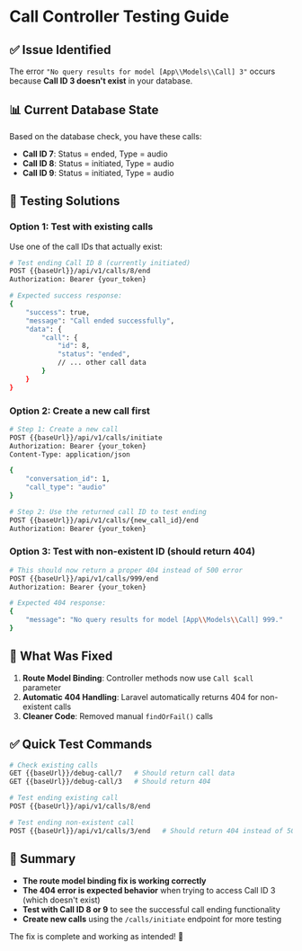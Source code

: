 # Call Controller Testing Guide

## ✅ Issue Identified

The error `"No query results for model [App\\Models\\Call] 3"` occurs because **Call ID 3 doesn't exist** in your database.

## 📊 Current Database State

Based on the database check, you have these calls:

-   **Call ID 7**: Status = ended, Type = audio
-   **Call ID 8**: Status = initiated, Type = audio
-   **Call ID 9**: Status = initiated, Type = audio

## 🧪 Testing Solutions

### Option 1: Test with existing calls

Use one of the call IDs that actually exist:

```bash
# Test ending Call ID 8 (currently initiated)
POST {{baseUrl}}/api/v1/calls/8/end
Authorization: Bearer {your_token}

# Expected success response:
{
    "success": true,
    "message": "Call ended successfully",
    "data": {
        "call": {
            "id": 8,
            "status": "ended",
            // ... other call data
        }
    }
}
```

### Option 2: Create a new call first

```bash
# Step 1: Create a new call
POST {{baseUrl}}/api/v1/calls/initiate
Authorization: Bearer {your_token}
Content-Type: application/json

{
    "conversation_id": 1,
    "call_type": "audio"
}

# Step 2: Use the returned call ID to test ending
POST {{baseUrl}}/api/v1/calls/{new_call_id}/end
Authorization: Bearer {your_token}
```

### Option 3: Test with non-existent ID (should return 404)

```bash
# This should now return a proper 404 instead of 500 error
POST {{baseUrl}}/api/v1/calls/999/end
Authorization: Bearer {your_token}

# Expected 404 response:
{
    "message": "No query results for model [App\\Models\\Call] 999."
}
```

## 🔧 What Was Fixed

1. **Route Model Binding**: Controller methods now use `Call $call` parameter
2. **Automatic 404 Handling**: Laravel automatically returns 404 for non-existent calls
3. **Cleaner Code**: Removed manual `findOrFail()` calls

## ✅ Quick Test Commands

```bash
# Check existing calls
GET {{baseUrl}}/debug-call/7   # Should return call data
GET {{baseUrl}}/debug-call/3   # Should return 404

# Test ending existing call
POST {{baseUrl}}/api/v1/calls/8/end

# Test ending non-existent call
POST {{baseUrl}}/api/v1/calls/3/end   # Should return 404 instead of 500
```

## 🎯 Summary

-   **The route model binding fix is working correctly**
-   **The 404 error is expected behavior** when trying to access Call ID 3 (which doesn't exist)
-   **Test with Call ID 8 or 9** to see the successful call ending functionality
-   **Create new calls** using the `/calls/initiate` endpoint for more testing

The fix is complete and working as intended! 🎉
